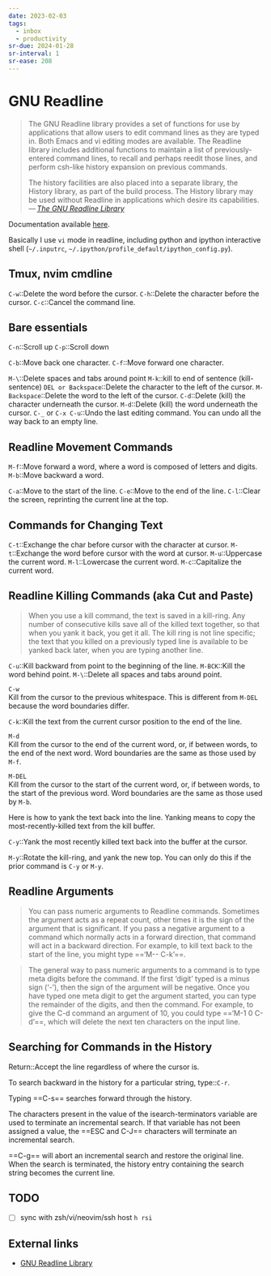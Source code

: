 ```yaml
---
date: 2023-02-03
tags:
  - inbox
  - productivity
sr-due: 2024-01-28
sr-interval: 1
sr-ease: 208
---
```


# GNU Readline

> The GNU Readline library provides a set of functions for use by applications
> that allow users to edit command lines as they are typed in. Both Emacs and
> vi editing modes are available. The Readline library includes additional
> functions to maintain a list of previously-entered command lines, to recall
> and perhaps reedit those lines, and perform csh-like history expansion on
> previous commands.
>
> The history facilities are also placed into a separate library, the History
> library, as part of the build process. The History library may be used without
> Readline in applications which desire its capabilities.\
> — <cite>[The GNU Readline Library](https://tiswww.case.edu/php/chet/readline/rltop.html)</cite>

Documentation available [here](https://tiswww.case.edu/php/chet/readline/readline.html).

Basically I use `vi` mode in readline, including python and ipython interactive
shell (`~/.inputrc`, `~/.ipython/profile_default/ipython_config.py`).

## Tmux, nvim cmdline

`C-w`::Delete the word before the cursor.
`C-h`::Delete the character before the cursor.
`C-c`::Cancel the command line.

## Bare essentials

`C-n`::Scroll up
`C-p`::Scroll down

`C-b`::Move back one character.
`C-f`::Move forward one character.

`M-\`::Delete spaces and tabs around point
`M-k`::kill to end of sentence (kill-sentence)
`DEL or Backspace`::Delete the character to the left of the cursor.
`M-Backspace`::Delete the word to the left of the cursor.
`C-d`::Delete (kill) the character underneath the cursor.
`M-d`::Delete (kill) the word underneath the cursor.
`C-_` or `C-x C-u`::Undo the last editing command. You can undo all the way back to an empty line.

## Readline Movement Commands

`M-f`::Move forward a word, where a word is composed of letters and digits.
`M-b`::Move backward a word.

`C-a`::Move to the start of the line.
`C-e`::Move to the end of the line.
`C-l`::Clear the screen, reprinting the current line at the top.

## Commands for Changing Text

`C-t`::Exchange the char before cursor with the character at cursor.
`M-t`::Exchange the word before cursor with the word at cursor.
`M-u`::Uppercase the current word.
`M-l`::Lowercase the current word.
`M-c`::Capitalize the current word.

## Readline Killing Commands (aka Cut and Paste)

> When you use a kill command, the text is saved in a kill-ring. Any number of
> consecutive kills save all of the killed text together, so that when you yank
> it back, you get it all. The kill ring is not line specific; the text that you
> killed on a previously typed line is available to be yanked back later, when
> you are typing another line.

`C-u`::Kill backward from point to the beginning of the line.
`M-BCK`::Kill the word behind point.
`M-\`::Delete all spaces and tabs around point.

`C-w`
&#10;<br>
Kill from the cursor to the previous whitespace. This is different from `M-DEL`
because the word boundaries differ.

`C-k`::Kill the text from the current cursor position to the end of the line.

`M-d`
&#10;<br>
Kill from the cursor to the end of the current word, or, if between words, to
the end of the next word. Word boundaries are the same as those used by `M-f`.

`M-DEL`
&#10;<br>
Kill from the cursor to the start of the current word, or, if between words, to
the start of the previous word. Word boundaries are the same as those used by
`M-b`.

Here is how to yank the text back into the line. Yanking means to copy the
most-recently-killed text from the kill buffer.

`C-y`::Yank the most recently killed text back into the buffer at the cursor.

`M-y`::Rotate the kill-ring, and yank the new top. You can only do this if the
prior command is `C-y` or `M-y`.

## Readline Arguments

> You can pass numeric arguments to Readline commands. Sometimes the argument
> acts as a repeat count, other times it is the sign of the argument that is
> significant. If you pass a negative argument to a command which normally acts
> in a forward direction, that command will act in a backward direction. For
> example, to kill text back to the start of the line, you might type
> ==‘M-- C-k’==.

> The general way to pass numeric arguments to a command is to type meta digits
> before the command. If the first ‘digit’ typed is a minus sign (‘-’), then the
> sign of the argument will be negative. Once you have typed one meta digit to
> get the argument started, you can type the remainder of the digits, and then
> the command. For example, to give the C-d command an argument of 10, you could
> type ==‘M-1 0 C-d’==, which will delete the next ten characters on the input line.

## Searching for Commands in the History

Return::Accept the line regardless of where the cursor is.

To search backward in the history for a particular string, type::`C-r`.

Typing ==C-s== searches forward through the history.

The characters present in the value of the isearch-terminators variable are used
to terminate an incremental search. If that variable has not been assigned a
value, the ==ESC and C-J== characters will terminate an incremental search.

==C-g== will abort an incremental search and restore the original line. When the
search is terminated, the history entry containing the search string becomes the
current line.

## TODO

- [ ] sync with zsh/vi/neovim/ssh host `h rsi`

## External links

- [GNU Readline Library](https://tiswww.case.edu/php/chet/readline/readline.html)

